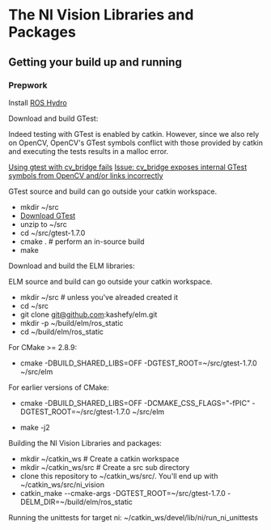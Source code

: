 # The NI Vision Libraries and Packages #

## Getting your build up and running ##

### Prepwork ###

Install [ROS Hydro](http://wiki.ros.org/hydro/Installation)

Download and build GTest:

Indeed testing with GTest is enabled by catkin. However, since
we also rely on OpenCV, OpenCV's GTest symbols conflict with those
provided by catkin and executing the tests results in a malloc error.

[Using gtest with cv_bridge fails](http://answers.ros.org/question/76453/using-gtest-with-cv_bridge-fails/)
[Issue: cv_bridge exposes internal GTest symbols from OpenCV and/or links incorrectly](https://github.com/ros-perception/vision_opencv/issues/22)

GTest source and build can go outside your catkin workspace.

* mkdir ~/src
* [Download GTest](https://googletest.googlecode.com/files/gtest-1.7.0.zip)
* unzip to ~/src
* cd ~/src/gtest-1.7.0
* cmake .	# perform an in-source build
* make

Download and build the ELM libraries:

ELM source and build can go outside your catkin workspace.

* mkdir ~/src # unless you've alreaded created it
* cd ~/src
* git clone git@github.com:kashefy/elm.git
* mkdir -p ~/build/elm/ros_static
* cd ~/build/elm/ros_static

For CMake >= 2.8.9:

* cmake -DBUILD_SHARED_LIBS=OFF -DGTEST_ROOT=~/src/gtest-1.7.0 ~/src/elm

For earlier versions of CMake:

* cmake -DBUILD_SHARED_LIBS=OFF -DCMAKE_CSS_FLAGS="-fPIC" -DGTEST_ROOT=~/src/gtest-1.7.0 ~/src/elm

* make -j2

Building the NI Vision Libraries and packages:

* mkdir ~/catkin_ws 	# Create a catkin workspace
* mkdir ~/catkin_ws/src 		# Create a src sub directory
* clone this repository to ~/catkin_ws/src/. You'll end up with ~/catkin_ws/src/ni_vision
* catkin_make --cmake-args -DGTEST_ROOT=~/src/gtest-1.7.0 -DELM_DIR=~/build/elm/ros_static

Running the unittests for target ni:
~/catkin_ws/devel/lib/ni/run_ni_unittests
